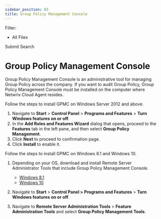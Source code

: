 ```yaml
---
sidebar_position: 83
title: Group Policy Management Console
---
```


Filter: 

* All Files

Submit Search

# Group Policy Management Console

Group Policy Management Console is an administrative tool for managing Group Policy across the company. If you want to audit Group Policy, Group Policy Management Console must be installed on the computer where Netwrix Cloud Agent resides.

Follow the steps to install GPMC on Windows Server 2012 and above.

1. Navigate to **Start** >  **Control Panel** > **Programs and Features** >  **Turn Windows features on or off**.
2. In the **Add Roles and Features Wizard** dialog that opens, proceed to the **Features** tab in the left pane, and then select **Group Policy Management**.
3. Click **Next** to proceed to confirmation page.
4. Click **Install** to enable it.

Follow the steps to install GPMC on Windows 8.1 and Windows 10.

1. Depending on your OS, download and install Remote Server Administrator Tools that include Group Policy Management Console.

   * [Windows 8.1](http://www.microsoft.com/en-us/download/details.aspx?id=39296)
   * [Windows 10](https://www.microsoft.com/en-us/download/details.aspx?id=45520)
2. Navigate to **Start** >  **Control Panel > Programs and Features** > **Turn Windows features on or off**.
3. Navigate to **Remote Server Administration Tools** >  **Feature Administration Tools** and select  **Group Policy Management Tools**.